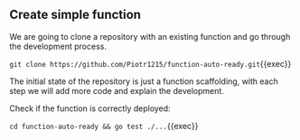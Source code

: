 ## Create simple function

<!-- TODO: 5. create simple function logic -->

We are going to clone a repository with an existing function and go through the
development process.

`git clone https://github.com/Piotr1215/function-auto-ready.git`{{exec}}

The initial state of the repository is just a function scaffolding, with each
step we will add more code and explain the development.

Check if the function is correctly deployed:

`cd function-auto-ready && go test ./...`{{exec}}

